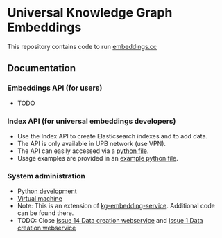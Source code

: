 # Universal Knowledge Graph Embeddings

This repository contains code to run [embeddings.cc](https://embeddings.cc)

## Documentation

### Embeddings API (for users)

- TODO

### Index API (for universal embeddings developers)

- Use the Index API to create Elasticsearch indexes and to add data.
- The API is only available in UPB network (use VPN).
- The API can easily accessed via a [python file](api/embeddings_cc_index.py).
- Usage examples are provided in an [example python file](api/embeddings_cc_index_examples.py).


### System administration

- [Python development](docs/python.md)
- [Virtual machine](docs/vm.md)
- Note: This is an extension of [kg-embedding-service](https://github.com/dice-group/kg-embedding-service). Additional code can be found there.
- TODO: Close [Issue 14 Data creation webservice](https://github.com/dice-group/kg-embedding-service/issues/14) and [Issue 1 Data creation webservice](https://github.com/dice-group/embeddings.cc/issues/1)
